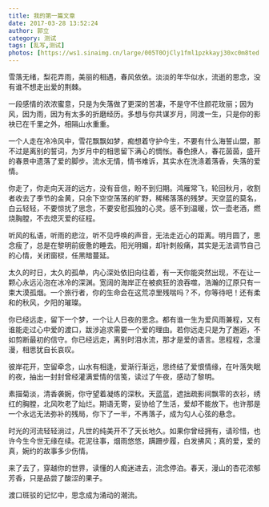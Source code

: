 ```yaml
---
title: 我的第一篇文章
date: 2017-03-28 13:52:24
author: 郭立
category: 测试
tags: [乱写,测试]
photos: [https://ws1.sinaimg.cn/large/005T0OjCly1fml1pzkkayj30xc0m8ted.jpg]
---
```

雪落无绪，梨花弄雨，美丽的相遇，春风依依。淡淡的年华似水，流逝的思念，没有谁不想走出爱的荆棘。

一段感情的浓浓蜜意，只是为失落做了更深的苦凄，不是守不住颜花玫丽；因为风，因为雨，因为有太多的折磨经历。多想与你共谋岁月，同渡一生，只是你的影袂已在千里之外，相隔山水重重。
<!--more-->
一个人走在冷冷风中，雪花飘飘如梦，痴想着守护今生，不要有什么海誓山盟，那不过是离别的誓词，为岁月中的相思留下满心的惆怅。春色撩人，春花茵茵，盛开的春景中遗落了爱的脚步。流水无情，情书难诉，其实水在洗涤着落香，失落的爱情。

你走了，你走向天涯的远方，没有音信，盼不到归期。鸿雁常飞，轮回秋月，收割者收去了季节的金黄，只余下空空荡荡的旷野，稀稀落落的残梦。天空蓝的莫名，白云轻轻，不要惊扰了思念，不要安慰孤独的心灵。感不到温暖，饮一壶老酒，燃烧胸膛，不去熄灭爱的征程。

听风的私语，听雨的悲泣，听不见呼唤的声音，无法走近心的距离。明月圆了，思念瘦了，总是在黎明前疲惫的睡去。阳光明媚，却针刺般痛，其实是无法调节自己的心情，关闭窗棂，任黑暗蔓延。

太久的时日，太久的孤单，内心深处依旧向往着，有一天你能突然出现，不在让一颗心永远沁泡在冰冷的深渊。宽阔的海岸正在被疯狂的浪吞噬，浩瀚的辽原只有一束大漠孤烟。一个旅行者，你的生命会在这荒凉里残喘吗？不，你等待吧！还有柔和的秋风，夕阳的璀璨。

你已经远走，留下一个梦，一个让人日夜的思念。都有谁一生为爱风雨兼程，又有谁能走过心中爱的渡口，跋涉追求需要一个爱的理由。若你远走只是为了邂逅，不如剪断最初的信守。你已经远走，离别时泪水流，那才是爱的语言。思程程，念漫漫，相思犹自长哀叹。

彼岸花开，空留牵念，山水有相逢，爱渐行渐远，思终结了爱恨情缘，在叶落失眠的夜，抽出一封封曾经灌满爱情的信笺，读过了午夜，感动了黎明。

素描菊淡，清香袭婉，你守望着凝练的深秋。天蓝蓝，遮拙疏影间飘零的衣衫，绣红的胸膛，北风吹老了灿烂。期语无寄，妥协给了生活，爱却不能放下。也许那是一个永远无法弥补的残局，你下了一半，不再落子，成为勾人心弦的悬念。

时光的河流轻轻淌过，凡世的纯美开不了天长地久。如果你曾经拥有，请珍惜，也许今生今世无缘在续。花泥往事，烟雨悠悠，蹒跚步履，白发拂风；真的爱，爱的真，婉约的故事多少伤情。

来了去了，穿越你的世界，读懂的人痴迷进去，流念停泊。春天，漫山的杏花浓郁芳香，只是品尝了酸涩的果子。

渡口斑驳的记忆中，思念成为涌动的潮流。
